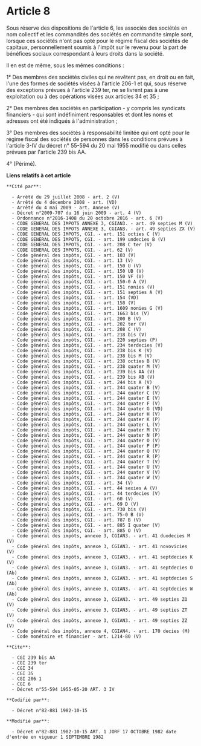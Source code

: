 # Article 8

Sous réserve des dispositions de l'article 6, les associés des sociétés en nom collectif et les commandités des sociétés en
commandite simple sont, lorsque ces sociétés n'ont pas opté pour le régime fiscal des sociétés de capitaux, personnellement
soumis à l'impôt sur le revenu pour la part de bénéfices sociaux correspondant à leurs droits dans la société.

Il en est de même, sous les mêmes conditions :

1° Des membres des sociétés civiles qui ne revêtent pas, en droit ou en fait, l'une des formes de sociétés visées à l'article
206-1 et qui, sous réserve des exceptions prévues à l'article 239 ter, ne se livrent pas à une exploitation ou à des
opérations visées aux articles 34 et 35 ;

2° Des membres des sociétés en participation - y compris les syndicats financiers - qui sont indéfiniment responsables et
dont les noms et adresses ont été indiqués à l'administration ;

3° Des membres des sociétés à responsabilité limitée qui ont opté pour le régime fiscal des sociétés de personnes dans les
conditions prévues à l'article 3-IV du décret n° 55-594 du 20 mai 1955 modifié ou dans celles prévues par l'article 239 bis
AA.

4° (Périmé).

**Liens relatifs à cet article**

	**Cité par**:

	  - Arrêté du 29 juillet 2008 - art. 2 (V)
	  - Arrêté du 4 décembre 2008 - art. (VD)
	  - Arrêté du 4 mai 2009 - art. Annexe (V)
	  - Décret n°2009-707 du 16 juin 2009 - art. 4 (V)
	  - Ordonnance n°2016-1408 du 20 octobre 2016 - art. 6 (V)
	  - CODE GENERAL DES IMPOTS ANNEXE 3, CGIAN3. - art. 49 septies M (V)
	  - CODE GENERAL DES IMPOTS ANNEXE 3, CGIAN3. - art. 49 septies ZX (V)
	  - CODE GENERAL DES IMPOTS, CGI. - art. 151 octies C (V)
	  - CODE GENERAL DES IMPOTS, CGI. - art. 199 undecies B (V)
	  - CODE GENERAL DES IMPOTS, CGI. - art. 208 C ter (V)
	  - CODE GENERAL DES IMPOTS, CGI. - art. 62 (V)
	  - Code général des impôts, CGI. - art. 103 (V)
	  - Code général des impôts, CGI. - art. 13 (V)
	  - Code général des impôts, CGI. - art. 150 U (V)
	  - Code général des impôts, CGI. - art. 150 UB (V)
	  - Code général des impôts, CGI. - art. 150 VF (V)
	  - Code général des impôts, CGI. - art. 150-0 A (V)
	  - Code général des impôts, CGI. - art. 151 nonies (V)
	  - Code général des impôts, CGI. - art. 151 septies A (V)
	  - Code général des impôts, CGI. - art. 154 (VD)
	  - Code général des impôts, CGI. - art. 158 (V)
	  - Code général des impôts, CGI. - art. 1609 nonies G (V)
	  - Code général des impôts, CGI. - art. 1663 bis (V)
	  - Code général des impôts, CGI. - art. 200 B (V)
	  - Code général des impôts, CGI. - art. 202 ter (V)
	  - Code général des impôts, CGI. - art. 208 C (V)
	  - Code général des impôts, CGI. - art. 218 bis (V)
	  - Code général des impôts, CGI. - art. 220 septies (P)
	  - Code général des impôts, CGI. - art. 234 terdecies (V)
	  - Code général des impôts, CGI. - art. 238 bis K (V)
	  - Code général des impôts, CGI. - art. 238 bis M (V)
	  - Code général des impôts, CGI. - art. 238 octies B (V)
	  - Code général des impôts, CGI. - art. 238 quater M (V)
	  - Code général des impôts, CGI. - art. 239 bis AA (V)
	  - Code général des impôts, CGI. - art. 239 bis AB (V)
	  - Code général des impôts, CGI. - art. 244 bis A (V)
	  - Code général des impôts, CGI. - art. 244 quater B (V)
	  - Code général des impôts, CGI. - art. 244 quater C (V)
	  - Code général des impôts, CGI. - art. 244 quater E (V)
	  - Code général des impôts, CGI. - art. 244 quater F (V)
	  - Code général des impôts, CGI. - art. 244 quater G (VD)
	  - Code général des impôts, CGI. - art. 244 quater H (V)
	  - Code général des impôts, CGI. - art. 244 quater K (P)
	  - Code général des impôts, CGI. - art. 244 quater L (V)
	  - Code général des impôts, CGI. - art. 244 quater M (V)
	  - Code général des impôts, CGI. - art. 244 quater N (P)
	  - Code général des impôts, CGI. - art. 244 quater O (V)
	  - Code général des impôts, CGI. - art. 244 quater P (P)
	  - Code général des impôts, CGI. - art. 244 quater Q (V)
	  - Code général des impôts, CGI. - art. 244 quater R (P)
	  - Code général des impôts, CGI. - art. 244 quater T (V)
	  - Code général des impôts, CGI. - art. 244 quater U (V)
	  - Code général des impôts, CGI. - art. 244 quater V (V)
	  - Code général des impôts, CGI. - art. 244 quater W (V)
	  - Code général des impôts, CGI. - art. 34 (V)
	  - Code général des impôts, CGI. - art. 44 sexies A (V)
	  - Code général des impôts, CGI. - art. 44 terdecies (V)
	  - Code général des impôts, CGI. - art. 60 (V)
	  - Code général des impôts, CGI. - art. 69 D (V)
	  - Code général des impôts, CGI. - art. 730 bis (V)
	  - Code général des impôts, CGI. - art. 75-0 B (V)
	  - Code général des impôts, CGI. - art. 787 B (V)
	  - Code général des impôts, CGI. - art. 885 I quater (V)
	  - Code général des impôts, CGI. - art. 885 O (V)
	  - Code général des impôts, annexe 3, CGIAN3. - art. 41 duodecies M (V)
	  - Code général des impôts, annexe 3, CGIAN3. - art. 41 novovicies (V)
	  - Code général des impôts, annexe 3, CGIAN3. - art. 41 septdecies K (V)
	  - Code général des impôts, annexe 3, CGIAN3. - art. 41 septdecies O (Ab)
	  - Code général des impôts, annexe 3, CGIAN3. - art. 41 septdecies S (Ab)
	  - Code général des impôts, annexe 3, CGIAN3. - art. 41 septdecies W (Ab)
	  - Code général des impôts, annexe 3, CGIAN3. - art. 49 septies ZO (V)
	  - Code général des impôts, annexe 3, CGIAN3. - art. 49 septies ZT (V)
	  - Code général des impôts, annexe 3, CGIAN3. - art. 49 septies ZZ (V)
	  - Code général des impôts, annexe 4, CGIAN4. - art. 170 decies (M)
	  - Code monétaire et financier - art. L214-80 (V)

	**Cite**:

	  - CGI 239 bis AA
	  - CGI 239 ter
	  - CGI 34
	  - CGI 35
	  - CGI 206 1
	  - CGI 6
	  - Décret n°55-594 1955-05-20 ART. 3 IV

	**Codifié par**:

	  - Décret n°82-881 1982-10-15

	**Modifié par**:

	  - Décret n°82-881 1982-10-15 ART. 1 JORF 17 OCTOBRE 1982 date d'entrée en vigueur 1 SEPTEMBRE 1982
